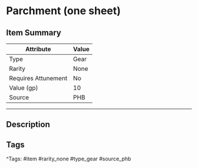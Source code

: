 # Parchment (one sheet)

## Item Summary

| Attribute            | Value                        |
|----------------------|------------------------------|
| Type                 | Gear |
| Rarity               | None             |
| Requires Attunement  | No                |
| Value (gp)           | 10    |
| Source               | PHB |

---

## Description



## Tags

^Tags: #item #rarity_none #type_gear #source_phb
